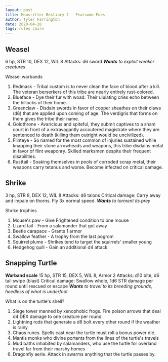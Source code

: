 ```yaml
---
layout: post
title: Mausritter Bestiary 2 - Fearsome Foes
author: Tyler Farrington
date: 2020-04-28
tags: rules cairn
---
```


## Weasel

6 hp, STR 10, DEX 12, WIL 8
Attacks: d6 sword
***Wants*** *to exploit weaker creatures* 

Weasel warbands

1. Redmask - Tribal custom is to never clean the face of blood after a kill. The veteran berserkers of this tribe are nearly entirely rust-colored.
2. Blueface - Dye their fur with woad. Their ululating cries echo between the hillocks of their home.
3. Greenclaw - Disdain swords in favor of copper sheathes on their claws (d6) that are applied upon coming of age. The verdigris that forms on them gives the tribe their name.
4. Goldthrone - Avaricious and spiteful, they submit captives to a sham court in front of a extravagantly accoutered magistrate where they are sentenced to death (killing them outright would be uncivilized).
5. Flinteye - So named for the most common of injuries sustained while knapping their stone arrowheads and weapons, this tribe disdains metal in favor of flint weaponry. Skilled marksmen despite their frequent disabilities.
6. Rusttail - Soaking themselves in pools of corroded scrap metal, their weapons carry tetanus and worse. Become infected on critical damage.

## Shrike

3 hp, STR 8, DEX 12, WIL 8
Attacks: d6 talons
Critical damage: Carry away and impale on thorns.
Fly 3x normal speed.
***Wants*** *to torment its prey*

Shrike trophies

1. Mouse's paw - Give Frightened condition to one mouse
2. Lizard tail - From a salamander that got away
3. Beetle carapace - Grants 1 armor
4. Swallow feather - A trophy from the last pogrom
5. Squirrel plume - Shrikes tend to target the squirrels' smaller young
6. Hedgehog quill - Gain an additional d4 attack

## Snapping Turtle

**Warband scale**
15 hp, STR 15, DEX 5, WIL 8, Armor 2
Attacks: d10 bite, d6 tail swipe (blast)
Critical damage: Swallow whole, 1d6 STR damage per round until rescued or escape
***Wants*** *to travel to its breeding grounds, heedless of what is underfoot*

What is on the turtle's shell?

1. Siege tower manned by xenophobic frogs. Fire poison arrows that deal d4 DEX damage to one creature per round.
2. Lightning rods that generate a d8 bolt every other round if the weather is rainy
3. Chaos runes. Spells cast near the turtle must roll a bonus power die.
4. Mantis monks who divine portents from the lines of the turtle's travels
5. Mud baths inhabited by salamanders, who use the turtle for overland travel far from their marshy homes
6. Dragonfly aerie. Attack in swarms anything that the turtle passes by.